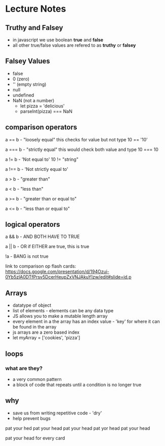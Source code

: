 # Lecture Notes

## Truthy and Falsey
- in javascript we use boolean **true** and **false**
- all other true/false values are refered to as **truthy** or **falsey**

## Falsey Values
- false
- 0 (zero)
- '' (empty string)
- null
- undefined
- NaN (not a number)
  - let pizza = 'delicious'
  - parseInt(pizza) === NaN

## comparison operators

a == b - "loosely equal" this checks for value but not type 10 == '10'

a === b - "strictly equal" this would check both value and type 10 === 10

a != b - 'Not equal to' 10 != "string" 

a !== b - 'Not strictly equal to' 

a > b - "greater than"

a < b - "less than"

a >= b - "greater than or equal to"

a <= b - "less than or equal to"

## logical operators

a && b - AND BOTH HAVE TO TRUE

a || b - OR if EITHER are true, this is true

!a - BANG is not true

link to comparison op flash cards: https://docs.google.com/presentation/d/194Ozui-0Yb5zlA0DTfPrsv5DcerHeupZxVNJAkuYIzw/edit#slide=id.p


## Arrays
- datatype of object 
- list of elements - elements can be any data type 
- JS allows you to make a mutable length array 
- every element in a the array has an index value - 'key' for where it can be found in the array 
- js arrays are a zero based index
- let myArray = ['cookies', 'pizza']

## loops

### what are they?
- a very common pattern 
- a block of code that repeats until a condition is no longer true

## why
- save us from writing repetitive code - 'dry'
- help prevent bugs

pat your hed
pat your head
pat your head
pat yor head
pat your head

pat your head for every card

